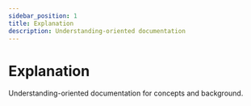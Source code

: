 ```yaml
---
sidebar_position: 1
title: Explanation
description: Understanding-oriented documentation
---
```


# Explanation

Understanding-oriented documentation for concepts and background.